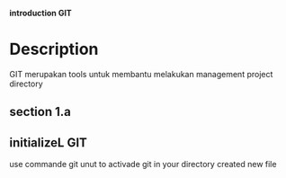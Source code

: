 **introduction GIT**
# Description
GIT merupakan tools untuk membantu melakukan management project directory 
## section 1.a
## initializeL GIT 
use commande git unut to activade git in your directory
created new file 
